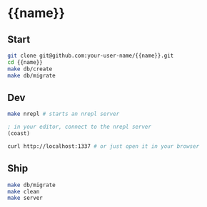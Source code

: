# {{name}}

## Start

```bash
git clone git@github.com:your-user-name/{{name}}.git
cd {{name}}
make db/create
make db/migrate
```

## Dev

```bash
make nrepl # starts an nrepl server
```

```clojure
; in your editor, connect to the nrepl server
(coast)
```

```bash
curl http://localhost:1337 # or just open it in your browser
```

## Ship
```bash
make db/migrate
make clean
make server
```
